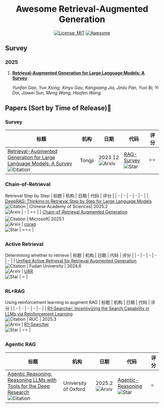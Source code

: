 <div align="center">

# Awesome Retrieval-Augmented Generation

[![License: MIT](https://img.shields.io/badge/License-MIT-purple.svg)](LICENSE)
[![Awesome](https://awesome.re/badge.svg)](https://awesome.re)

</div>

## Survey
### 2025
1. **[Retrieval-Augmented Generation for Large Language Models: A Survey](https://arxiv.org/pdf/2312.10997)**
   
    *Yunfan Gao, Yun Xiong, Xinyu Gao, Kangxiang Jia, Jinliu Pan, Yuxi Bi, Yi Dai, Jiawei Sun, Meng Wang, Haofen Wang*

## Papers (Sort by Time of Release)📄
### Survey
| 标题 | 机构 | 日期 | 代码 |  评分 |
|  -  |   - |   -    |   -    |   -    |
|  [Retrieval-Augmented Generation for Large Language Models: A Survey](https://arxiv.org/pdf/2312.10997)   <br> ![Citation](https://img.shields.io/badge/citation-2046-green)    |  Tongji |   2023.12 <br> ![Arxiv](https://img.shields.io/badge/Arxiv-red)         |   [RAG-Survey](https://github.com/Tongji-KGLLM/RAG-Survey)   <br>  ![Star](https://img.shields.io/github/stars/Tongji-KGLLM/RAG-Survey.svg?style=social&label=Star)   |   ⭐️⭐️  |

### Chain-of-Retrieval
Retrieval Step by Step
| 标题 | 机构 | 日期 | 代码 |  评分 |
|  -  |   - |   -    |   -    |   -    |
|  [DeepRAG: Thinking to Retrieval Step by Step for Large Language Models](https://arxiv.org/pdf/2502.01142) <br> ![Citation](https://img.shields.io/badge/citation-9-green)  |  Chinese Academy of Sciences|   2025.2 <br> ![Arxiv](https://img.shields.io/badge/Arxiv-red)       |   -  |   ⭐️⭐️  |
|  [Chain-of-Retrieval Augmented Generation](https://arxiv.org/pdf/2501.14342) <br> ![Citation](https://img.shields.io/badge/citation-17-green)  |  Microsoft|   2025.1 <br> ![Arxiv](https://img.shields.io/badge/Arxiv-red)       |   [corag](https://github.com/microsoft/LMOps/tree/main/corag) <br>  ![Star](https://img.shields.io/github/stars/microsoft/LMOps.svg?style=social&label=Star)   |   ⭐️⭐️⭐️  | 

### Active Retrieval
Determining whether to retrieve
| 标题 | 机构 | 日期 | 代码 |  评分 |
|  -  |   - |   -    |   -    |   -    |
|  [Unified Active Retrieval for Retrieval Augmented Generation](https://arxiv.org/pdf/2406.12534) <br> ![Citation](https://img.shields.io/badge/citation-11-green)  |  Fudan University |   2024.6 <br> ![Arxiv](https://img.shields.io/badge/Arxiv-red)       |   [UAR](https://github.com/xiami2019/UAR) <br>  ![Star](https://img.shields.io/github/stars/xiami2019/UAR.svg?style=social&label=Star)   |   ⭐️  |

### RL+RAG
Using reinforcement learning to augment RAG 
| 标题 | 机构 | 日期 | 代码 |  评分 |
|  -  |   - |   -    |   -    |   -    |
|  [R1-Searcher: Incentivizing the Search Capability in LLMs via Reinforcement Learning](https://arxiv.org/pdf/2503.05592) <br> ![Citation](https://img.shields.io/badge/citation-2-green)  |  RUC |   2025.3 <br> ![Arxiv](https://img.shields.io/badge/Arxiv-red)       |   [R1-Searcher](https://github.com/RUCAIBox/R1-Searcher) <br>  ![Star](https://img.shields.io/github/stars/RUCAIBox/R1-Searcher.svg?style=social&label=Star)     |   ⭐️⭐️  |

### Agentic RAG
| 标题 | 机构 | 日期 | 代码 |  评分 |
|  -  |   - |   -    |   -    |   -    |
|  [Agentic Reasoning: Reasoning LLMs with Tools for the Deep Research](https://arxiv.org/pdf/2502.04644) <br> ![Citation](https://img.shields.io/badge/citation-17-green)  |  University of Oxford|   2025.2 <br> ![Arxiv](https://img.shields.io/badge/Arxiv-red)       |   [Agentic-Reasoning](https://github.com/theworldofagents/Agentic-Reasoning) <br>  ![Star](https://img.shields.io/github/stars/theworldofagents/Agentic-Reasoning.svg?style=social&label=Star)  |   ⭐️  |
